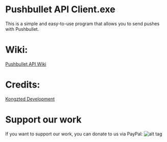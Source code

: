 # Pushbullet API Client.exe
This is a simple and easy-to-use program that allows you to send pushes with Pushbullet.

# Wiki:
[Pushbullet API Wiki](https://docs.pushbullet.com/)

# Credits:
[Kongzted Development](http://github.com/kongzteddev/)

# Support our work
If you want to support our work, you can donate to us via PayPal:
![alt tag](http://www.sgvhumane.org/wp-content/uploads/PayPalDonateNow.png)
